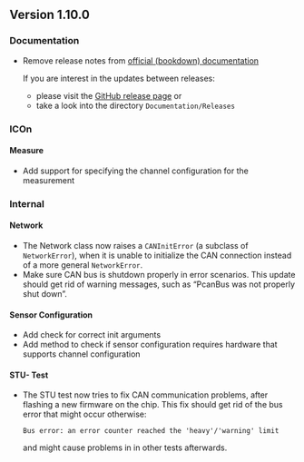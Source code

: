 ## Version 1.10.0

### Documentation

- Remove release notes from [official (bookdown) documentation](https://mytoolit.github.io/ICOc/)

  If you are interest in the updates between releases:

  - please visit the [GitHub release page](https://github.com/mytoolit/ICOc/releases) or
  - take a look into the directory `Documentation/Releases`

### ICOn

#### Measure

- Add support for specifying the channel configuration for the measurement

### Internal

#### Network

- The Network class now raises a `CANInitError` (a subclass of `NetworkError`), when it is unable to initialize the CAN connection instead of a more general `NetworkError`.
- Make sure CAN bus is shutdown properly in error scenarios. This update should get rid of warning messages, such as “PcanBus was not properly shut down”.

#### Sensor Configuration

- Add check for correct init arguments
- Add method to check if sensor configuration requires hardware that supports channel configuration

#### STU- Test

- The STU test now tries to fix CAN communication problems, after flashing a new firmware on the chip. This fix should get rid of the bus error that might occur otherwise:

  ```
  Bus error: an error counter reached the 'heavy'/'warning' limit
  ```

  and might cause problems in in other tests afterwards.
